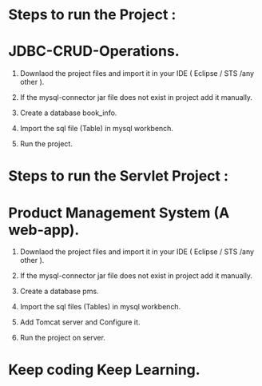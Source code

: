 # Steps to run the Project :
# JDBC-CRUD-Operations.

1. Downlaod the project files and import it in your IDE ( Eclipse / STS /any other ).

2. If the mysql-connector jar file does not exist in project add it manually.

3. Create a database book_info.

4. Import the sql file (Table) in mysql workbench.

5. Run the project.


# Steps to run the Servlet Project :
# Product Management System (A web-app).

1. Downlaod the project files and import it in your IDE ( Eclipse / STS /any other ).

2. If the mysql-connector jar file does not exist in project add it manually.

3. Create a database pms.

4. Import the sql files (Tables) in mysql workbench.

5. Add Tomcat server and Configure it.

6. Run the project on server.


# Keep coding Keep Learning.

